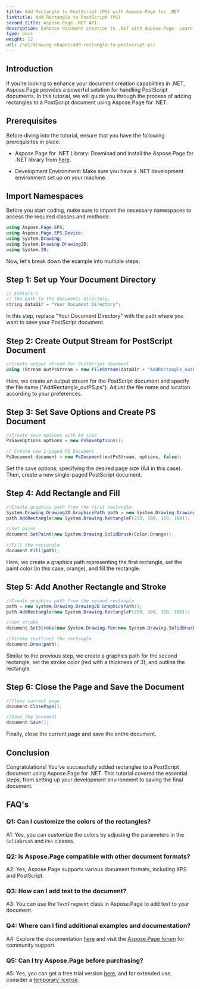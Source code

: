 ```yaml
---
title: Add Rectangle to PostScript (PS) with Aspose.Page for .NET
linktitle: Add Rectangle to PostScript (PS)
second_title: Aspose.Page .NET API
description: Enhance document creation in .NET with Aspose.Page. Learn to add rectangles to PostScript (PS) files step-by-step.
type: docs
weight: 12
url: /net/drawing-shapes/add-rectangle-to-postscript-ps/
---
```

## Introduction

If you're looking to enhance your document creation capabilities in .NET, Aspose.Page provides a powerful solution for handling PostScript documents. In this tutorial, we will guide you through the process of adding rectangles to a PostScript document using Aspose.Page for .NET.

## Prerequisites

Before diving into the tutorial, ensure that you have the following prerequisites in place:

- Aspose.Page for .NET Library: Download and install the Aspose.Page for .NET library from [here](https://releases.aspose.com/page/net/).

- Development Environment: Make sure you have a .NET development environment set up on your machine.

## Import Namespaces

Before you start coding, make sure to import the necessary namespaces to access the required classes and methods:

```csharp
using Aspose.Page.EPS;
using Aspose.Page.EPS.Device;
using System.Drawing;
using System.Drawing.Drawing2D;
using System.IO;
```

Now, let's break down the example into multiple steps:

## Step 1: Set up Your Document Directory

```csharp
// ExStart:1
// The path to the documents directory.
string dataDir = "Your Document Directory";
```

In this step, replace "Your Document Directory" with the path where you want to save your PostScript document.

## Step 2: Create Output Stream for PostScript Document

```csharp
//Create output stream for PostScript document
using (Stream outPsStream = new FileStream(dataDir + "AddRectangle_outPS.ps", FileMode.Create))
```

Here, we create an output stream for the PostScript document and specify the file name ("AddRectangle_outPS.ps"). Adjust the file name and location according to your preferences.

## Step 3: Set Save Options and Create PS Document

```csharp
//Create save options with A4 size
PsSaveOptions options = new PsSaveOptions();

// Create new 1-paged PS Document
PsDocument document = new PsDocument(outPsStream, options, false);
```

Set the save options, specifying the desired page size (A4 in this case). Then, create a new single-paged PostScript document.

## Step 4: Add Rectangle and Fill

```csharp
//Create graphics path from the first rectangle
System.Drawing.Drawing2D.GraphicsPath path = new System.Drawing.Drawing2D.GraphicsPath();
path.AddRectangle(new System.Drawing.RectangleF(250, 100, 150, 100));

//Set paint
document.SetPaint(new System.Drawing.SolidBrush(Color.Orange));

//Fill the rectangle
document.Fill(path);
```

Here, we create a graphics path representing the first rectangle, set the paint color (in this case, orange), and fill the rectangle.

## Step 5: Add Another Rectangle and Stroke

```csharp
//Create graphics path from the second rectangle
path = new System.Drawing.Drawing2D.GraphicsPath();
path.AddRectangle(new System.Drawing.RectangleF(250, 300, 150, 100));

//Set stroke
document.SetStroke(new System.Drawing.Pen(new System.Drawing.SolidBrush(Color.Red), 3));

//Stroke (outline) the rectangle
document.Draw(path);
```

Similar to the previous step, we create a graphics path for the second rectangle, set the stroke color (red with a thickness of 3), and outline the rectangle.

## Step 6: Close the Page and Save the Document

```csharp
//Close current page
document.ClosePage();

//Save the document
document.Save();
```

Finally, close the current page and save the entire document.

## Conclusion

Congratulations! You've successfully added rectangles to a PostScript document using Aspose.Page for .NET. This tutorial covered the essential steps, from setting up your development environment to saving the final document.

## FAQ's

### Q1: Can I customize the colors of the rectangles?

A1: Yes, you can customize the colors by adjusting the parameters in the `SolidBrush` and `Pen` classes.

### Q2: Is Aspose.Page compatible with other document formats?

A2: Yes, Aspose.Page supports various document formats, including XPS and PostScript.

### Q3: How can I add text to the document?

A3: You can use the `TextFragment` class in Aspose.Page to add text to your document.

### Q4: Where can I find additional examples and documentation?

A4: Explore the documentation [here](https://reference.aspose.com/page/net/) and visit the [Aspose.Page forum](https://forum.aspose.com/c/page/39) for community support.

### Q5: Can I try Aspose.Page before purchasing?

A5: Yes, you can get a free trial version [here](https://releases.aspose.com/), and for extended use, consider a [temporary license](https://purchase.aspose.com/temporary-license/).

